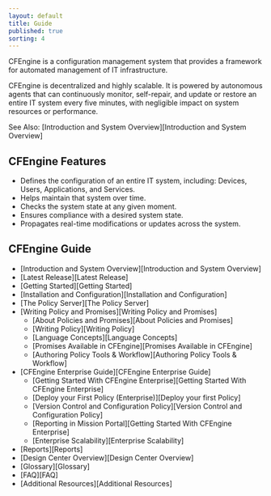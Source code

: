 ```yaml
---
layout: default
title: Guide 
published: true
sorting: 4
---
```


CFEngine is a configuration management system that provides a framework for automated management of IT infrastructure.

CFEngine is decentralized and highly scalable. It is powered by autonomous agents that can continuously monitor, self-repair, and update or restore an entire IT system every five minutes, with negligible impact on system resources or performance.

See Also: [Introduction and System Overview][Introduction and System Overview]

## CFEngine Features ##

* Defines the configuration of an entire IT system, including: Devices, Users, Applications, and Services. 
* Helps maintain that system over time. 
* Checks the system state at any given moment. 
* Ensures compliance with a desired system state. 
* Propagates real-time modifications or updates across the system.

## CFEngine Guide ##

* [Introduction and System Overview][Introduction and System Overview]
* [Latest Release][Latest Release]
* [Getting Started][Getting Started]
* [Installation and Configuration][Installation and Configuration]
* [The Policy Server][The Policy Server]
* [Writing Policy and Promises][Writing Policy and Promises]
	* [About Policies and Promises][About Policies and Promises]
	* [Writing Policy][Writing Policy]
	* [Language Concepts][Language Concepts]
	* [Promises Available in CFEngine][Promises Available in CFEngine]
	* [Authoring Policy Tools & Workflow][Authoring Policy Tools & Workflow]
* [CFEngine Enterprise Guide][CFEngine Enterprise Guide]
   * [Getting Started With CFEngine Enterprise][Getting Started With CFEngine Enterprise]
   * [Deploy your First Policy (Enterprise)][Deploy your first Policy]
   * [Version Control and Configuration Policy][Version Control and Configuration Policy]
   * [Reporting in Mission Portal][Getting Started With CFEngine Enterprise]
   * [Enterprise Scalability][Enterprise Scalability]
* [Reports][Reports]
* [Design Center Overview][Design Center Overview]
* [Glossary][Glossary]
* [FAQ][FAQ]
* [Additional Resources][Additional Resources]





